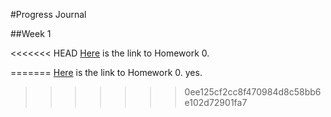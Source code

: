 #Progress Journal

##Week 1

<<<<<<< HEAD
[Here](Files/homework0.html)  is the link to Homework 0.

=======
[Here](Files/interesting_examples) is the link to Homework 0.
yes.
>>>>>>> 0ee125cf2cc8f470984d8c58bb6e102d72901fa7
